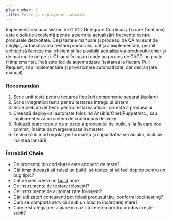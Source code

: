 ```yaml
---
play_number: 7
title: Teste și deployment automate
---
```


Implementarea unui sistem de CI/CD (Integrare Continua / Livrare Continua) este o soluție excelentă pentru a permite actualizări frecvente pentru produsele dezvoltate. Deși testele manuale și procesul de QA nu sunt de neglijat, automatizarea testării produsului, cât și a implementării, permit echipei să lucreze mai eficient și fac posibilă actualizarea produsului chiar și de mai multe ori pe zi. Chiar și în cazuri unde un proces de CI/CD nu poate fi implementat, încă este loc de automatizare (testarea la fiecare Pull Request, sau implementare și provizionare automatizate, dar declanșate manual). 

### Recomandări
1. Scrie unit tests pentru testarea fiecărei componente separat (izolare)
2. Scrie integration tests pentru testarea întregului sistem
3. Scrie web driver tests pentru testarea afișării corecte a produsului
4. Creează deploy-uri automate folosind Ansible/Chef/Puppet/etc., sau implementează un sistem de continuous delivery
5. Rulează toate testele ca și parte a procesului de build, și la fiecare nou commit, înainte de merge/rebase în master
6. Testează în mod regulat performanța și capacitatea serviciului, inclusiv înaintea lansării

### Întrebări Cheie
- Ce procentaj din codebase este acoperit de teste?
- Cât timp durează să rulezi un [build](https://en.wikipedia.org/wiki/Software_build), să testezi și să faci deploy pentru un bug tipic?
- Cât de des creezi un [build](https://en.wikipedia.org/wiki/Software_build) nou?
- Ce instrumente de testare folosești?
- Ce instrumente de automatizare folosești?
- Câți utilizatori concurenți pot folosi produsul tău, conform load-testing?
- Cum se comportă serviciul sub un load (o încărcare) mare? 
- Care e strategia de scalare în caz că cererea pentru produs crește subit?


